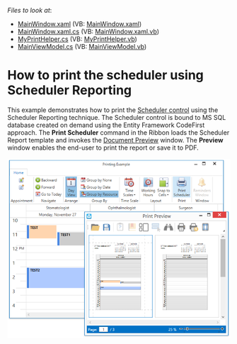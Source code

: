 <!-- default file list -->
*Files to look at*:

* [MainWindow.xaml](./CS/PrintingExample/MainWindow.xaml) (VB: [MainWindow.xaml](./VB/PrintingExample/MainWindow.xaml))
* [MainWindow.xaml.cs](./CS/PrintingExample/MainWindow.xaml.cs) (VB: [MainWindow.xaml.vb](./VB/PrintingExample/MainWindow.xaml.vb))
* [MyPrintHelper.cs](./CS/PrintingExample/MyPrintHelper.cs) (VB: [MyPrintHelper.vb](./VB/PrintingExample/MyPrintHelper.vb))
* [MainViewModel.cs](./CS/PrintingExample/ViewModel/MainViewModel.cs) (VB: [MainViewModel.vb](./VB/PrintingExample/ViewModel/MainViewModel.vb))
<!-- default file list end -->
# How to print the scheduler using Scheduler Reporting


This example demonstrates how to print the <a href="http://help.devexpress.com/#WPF/CustomDocument114881">Scheduler control</a> using the Scheduler Reporting technique. The Scheduler control is bound to MS SQL database created on demand using the Entity Framework CodeFirst approach. The <strong>Print Scheduler</strong> command in the Ribbon loads the Scheduler Report template and invokes the <a href="https://documentation.devexpress.com/XtraReports/15016/Creating-End-User-Reporting-Applications/WPF-Reporting/Document-Preview">Document Preview</a> window. The <strong>Preview </strong>window enables the end-user to print the report or save it to PDF.<br><br><img src="https://raw.githubusercontent.com/DevExpress-Examples/how-to-print-the-scheduler-using-scheduler-reporting-t581109/17.2.3+/media/6fd128a0-1b4f-44f4-b021-f7b7efd0afe9.png">

<br/>


